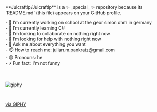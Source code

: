<p>&nbsp;</p>
<p>**Julcraftlp/Julcraftlp** is a ✨ _special_ ✨ repository because its `README.md` (this file) appears on your GitHub profile.</p>
<p>- 🔭 I&rsquo;m currently working on school at the geor simon ohm in germany<br />- 🌱 I&rsquo;m currently learning C#<br />- 👯 I&rsquo;m looking to collaborate on nothing right now<br />- 🤔 I&rsquo;m looking for help with nothing right now<br />- 💬 Ask me about everything you want<br />- 📫 How to reach me: julian.m.pankratz@gmail.com<br />- 😄 Pronouns: he<br />- ⚡ Fun fact: I'm not funny</p>
<p>&nbsp;</p>


  

![giphy](https://user-images.githubusercontent.com/109351765/185073695-f582c2e9-cced-4c80-8614-8bedcbdceaaa.gif)
<p>&nbsp;</p>
<a href="https://giphy.com/gifs/hacker-hacking-binary-V4NSR1NG2p0KeJJyr5">via GIPHY</a>

